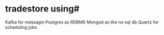 # tradestore using#

Kafka for messagin
Postgres as RDBMS
Mongod as the no sql db
Quartz for scheduling jobs


